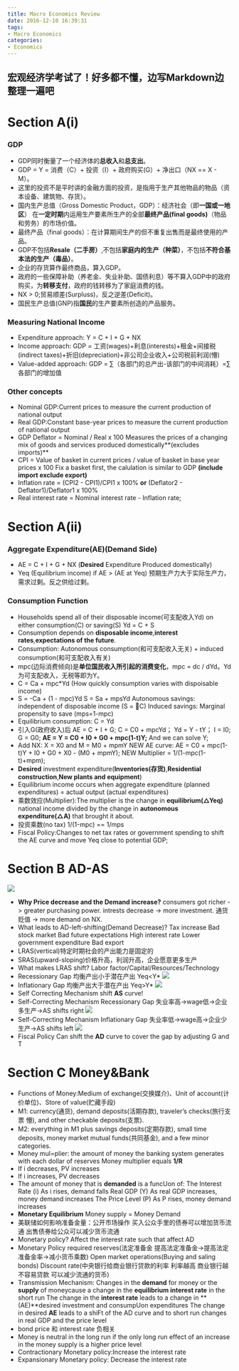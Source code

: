 ```yaml
---
title: Macro Economics Review
date: 2016-12-10 16:39:31
tags:
- Macro Economics
categories:
- Economics
---
```

## 宏观经济学考试了！好多都不懂，边写Markdown边整理一遍吧

<!--more-->
# Section A(i)
### GDP
* GDP同时衡量了一个经济体的**总收入**和**总支出**。
* GDP = Y = 消费（C）+ 投资（I）+ 政府购买(G）+ 净出口（NX == X - M）。
* 这里的投资不是平时讲的金融方面的投资，是指用于生产其他物品的物品（资本设备、建筑物、存货）。
* 国内生产总值（Gross Domestic Product，GDP）：经济社会（即**一国或一地区**）
在**一定时期**内运用生产要素所生产的全部**最终产品(final goods)**（物品和劳务）的市场价值。
* 最终产品（final goods）：在计算期间生产的但不重复出售而是最终使用的产品。
* GDP不包括**Resale（二手房）**,不包括**家庭内的生产（种菜）**，不包括**不符合基本法的生产（毒品）**。
* 企业的存货算作最终商品，算入GDP。
* 政府的一些保障补助（养老金、失业补助、国债利息）等不算入GDP中的政府购买，为**转移支付**，政府的钱转移为了家庭消费的钱。
* NX > 0;贸易顺差(Surpluss)，反之逆差(Deficit)。
* 国民生产总值(GNP)指**国民**的生产要素所创造的产品服务。
### Measuring National Income
* Expenditure approach: Y = C + I + G + NX
* Income approach: GDP = 工资(wages)+利息(interests)+租金+间接税(indirect taxes)+折旧(depreciation)+非公司企业收入+公司税前利润(懵)
* Value-added approach:  GDP = ∑（各部门的总产出-该部门的中间消耗）=∑各部门的增加值
### Other concepts
* Nominal GDP:Current prices to measure the current production of national output
* Real GDP:Constant base-year prices to measure the current production of
national output
* GDP Deflator = Nominal / Real x 100
Measures the prices of a changing mix of goods and services produced
domestically**(excludes imports)**
* CPI = Value of basket in current prices / value of basket in base year prices x 100
Fix a basket first, the calulation is similar to GDP **(include import exclude export)**
* Inflation rate = (CPI2 - CPI1)/CPI1 x 100% **or** (Deflator2 - Deflator1)/Deflator1 x 100%
* Real interest rate = Nominal interest rate - Inflation rate;
# Section A(ii)
### Aggregate Expenditure(AE)(Demand Side)
* AE = C + I + G + NX (**Desired** Expenditure Produced domestically)
* Yeq (Equilibrium income) if AE > (AE at Yeq) 预期生产力大于实际生产力，需求过剩。反之供给过剩。
### Consumption Function
* Households spend all of their disposable income(可支配收入Yd) on either consumption(C) or saving(S)
Yd = C + S
* Consumption depends on **disposable income**,**interest rates**,**expectations of the future**.
* Consumption: Autonomous consumption(和可支配收入无关) + induced consumption(和可支配收入有关)
* mpc(边际消费倾向)是**单位国民收入所引起的消费变化**，mpc = dc / dYd。Yd为可支配收入，无税等即为Y。
* C = Ca + mpc*Yd (How quickly consumption varies with dispoisable income)
* S = -Ca + (1 - mpc)Yd
S = Sa + mpsYd
Autonomous savings: independent of disposable income (S = 􀀀C)
Induced savings: Marginal propensity to save (mps=1-mpc)
* Equilibrium consumption: C = Yd
* 引入G(政府收入)后
AE = C + I + G; 
C = C0 + mpcYd； 
Yd = Y - tY； 
I = I0; 
G = G0;
**AE = Y = C0 + I0 + G0 + mpc(1-t)Y;**
And we can solve Y;
* Add NX: X = X0 and M = M0 + mpmY
NEW AE curve:  AE = C0 + mpc(1-t)Y + I0 + G0 + X0 - (M0 + mpmY);
NEW Multiplier = 1/(1-mpc(1-t)+mpm);
* **Desired** investment expenditure(**Inventories(存货)**,**Residential construction**,**New plants and equipment**)
* Equilibrium income occurs when aggregate expenditure (planned expenditures) = actual output (actual expenditures)
* 乘数效应(Multiplier):The multiplier is the change in **equilibrium(△Yeq)** national income divided by the change in **autonomous expenditure(△A)** that brought it about.
* 投资乘数(no tax) 1/(1-mpc) == 1/mps
* Fiscal Policy:Changes to net tax rates or government spending to shift the AE curve and move Yeq close to potential GDP;

# Section B AD-AS
![](/images/image/ME1/ADAS.png)
* **Why Price decrease and the Demand increase?**
consumers got richer -> greater purchasing power.
intrests decrease -> more investment.
通货贬值 -> more demand on NX.
* What leads to AD-left-shifting(Demand Decrease)?
Tax increase
Bad stock market
Bad future expectations
High interest rate
Lower government expenditure
Bad export
* LRAS(vertical)特定时期社会的产出能力是固定的
* SRAS(upward-sloping)价格升高，利润升高，企业愿意更多生产
* What makes LRAS shift?
Labor factor/Capital/Resources/Technology
* Recessionary Gap 均衡产出小于潜在产出 Yeq<Y*
![](/images/image/ME1/RG.jpg)
* Inflationary Gap 均衡产出大于潜在产出 Yeq>Y*
![](/images/image/ME1/IG.jpg)
* Self Correcting Mechanism shift **AS** curve!
* Self-Correcting Mechanism Recessionary Gap 失业率高->wage低->企业多生产->AS shifts right
![](/images/image/ME1/SCR.jpg)
* Self-Correcting Mechanism Inflationary Gap 失业率低->wage高->企业少生产->AS shifts left
![](/images/image/ME1/SCI.jpg)
* Fiscal Policy Can shift the **AD** curve to cover the gap by adjusting G and T
# Section C Money&Bank
* Functions of Money:Medium of exchange(交换媒介)、Unit of account(计价单位)、Store of value(贮藏手段)
* M1: currency(通货), demand deposits(活期存款), traveler’s checks(旅行支票 懵), and other checkable deposits(支票).
* M2: everything in M1 plus savings deposits(定期存款), small time deposits, money market mutual funds(共同基金), and a few minor categories.
* Money mul=plier: the amount of money the banking system generates with each dollar of reserves
Money multiplier equals **1/R**
* If i decreases, PV increases
* If i increases, PV decreases
* The amount of money that is **demanded** is a funcUon of:
The Interest Rate (i) As i rises, demand falls
Real GDP (Y) As real GDP increases, money demand increases
The Price Level (P) As P rises, money demand increases
* **Monetary Equilibrium** Money supply = Money Demand
* 美联储如何影响准备金量：公开市场操作 买入公众手里的债券可以增加货币流通 出售债券给公众可以减少货币流通
* Monetary policy? Affect the interest rate such that affect AD
* Monetary Policy
required reserves(法定准备金 提高法定准备金->提高法定准备金率->减小货币乘数)
Open market operations(Buying and saling bonds)
Discount rate(中央银行给商业银行贷款的利率 利率越高 商业银行越不容易贷款 可以减少流通的货币)
* Transmission Mechanism:
Changes in the **demand** for money or the **supply** of moneycause a change in the **equilibrium interest rate** in the short run
The change in the **interest rate** leads to a change in **(AE)**desired investment and consumpUon expenditures
The change in desired **AE** leads to a shiFt of the AD curve and to short run changes in real GDP and the price level
* bond price 和 interest rate 负相关
* Money is neutral in the long run if the only long run effect of an increase in the money supply is a higher price level
* Contractionary Monetary policy:Increase the interest rate
* Expansionary Monetary policy: Decrease the interest rate

